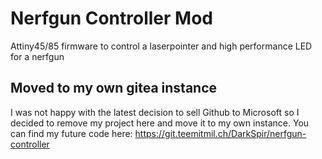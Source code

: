 # Nerfgun Controller Mod
Attiny45/85 firmware to control a laserpointer and high performance LED for a nerfgun

## Moved to my own gitea instance
I was not happy with the latest decision to sell Github to Microsoft so I decided to remove my project here and move it to my own instance. You can find my future code here: https://git.teemitmil.ch/DarkSpir/nerfgun-controller
